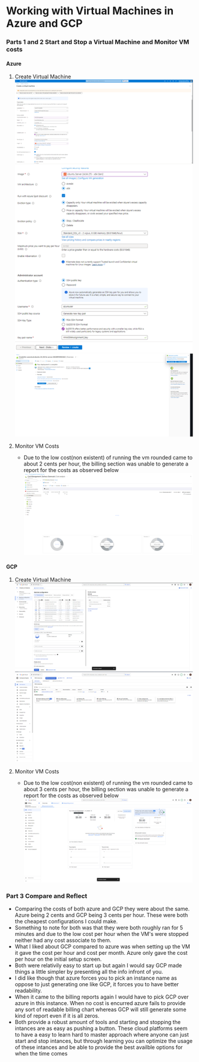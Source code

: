 # Working with Virtual Machines in Azure and GCP

### Parts 1 and 2 Start and Stop a Virtual Machine and Monitor VM costs

#### Azure 

1. Create Virtual Machine
 ![Image of GCP overview](https://github.com/zgiannuzzi/HHA504_assignment_vms/blob/main/azureVM.PNG)
 ![Image of GCP overview](https://github.com/zgiannuzzi/HHA504_assignment_vms/blob/main/azureVM2.PNG)
 ![Image of GCP overview](https://github.com/zgiannuzzi/HHA504_assignment_vms/blob/main/azureVM3.PNG)

2. Monitor VM Costs
   - Due to the low cost(non existent) of running the vm rounded came to about 2 cents per hour, the billing section was unable to generate a report for the costs as observed below
 ![Image of GCP overview](https://github.com/zgiannuzzi/HHA504_assignment_vms/blob/main/azureVM5.PNG)   


#### GCP

1. Create Virtual Machine
 ![Image of GCP overview](https://github.com/zgiannuzzi/HHA504_assignment_vms/blob/main/GCPVM1.PNG)
 ![Image of GCP overview](https://github.com/zgiannuzzi/HHA504_assignment_vms/blob/main/GCPVM2.PNG)

2. Monitor VM Costs
   - Due to the low cost(non existent) of running the vm rounded came to about 3 cents per hour, the billing section was unable to generate a report for the costs as observed below
![Image of GCP overview](https://github.com/zgiannuzzi/HHA504_assignment_vms/blob/main/GCPVM4.PNG)

### Part 3 Compare and Reflect

- Comparing the costs of both azure and GCP they were about the same. Azure being 2 cents and GCP being 3 cents per hour. These were both the cheapest configurations I could make. 
- Something to note for both was that they were both roughly ran for 5 minutes and due to the low cost per hour when the VM's were stopped neither had any cost associate to them.
- What I liked about GCP compared to azure was when setting up the VM it gave the cost per hour and cost per month. Azure only gave the cost per hour on the initial setup screen.
- Both were relativily easy to start up but again I would say GCP made things a little simpler by presenting all the info infront of you.
- I did like though that azure forces you to pick an instance name as oppose to just generating one like GCP, it forces you to have better readability.
- When it came to the billing reports again I would have to pick GCP over azure in this instance. When no cost is encurred azure fails to provide any sort of readable billing chart whereas GCP will still generate some kind of report even if it is all zeros.
- Both provide a robust amount of tools and starting and stopping the intances are as easy as pushing a button. These cloud platforms seem to have a easy to learn hard to master approach where anyone can just start and stop intances, but through learning you can optimize the usage of these intances and be able to provide the best availble options for when the time comes  
